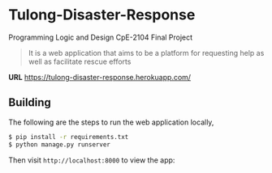 # Tulong-Disaster-Response
Programming Logic and Design CpE-2104 Final Project

> It is a web application that aims to be a platform for requesting help as well as facilitate rescue efforts

**URL**
https://tulong-disaster-response.herokuapp.com/

## Building

The following are the steps to run the web application locally,

```sh
$ pip install -r requirements.txt
$ python manage.py runserver

```

Then visit `http://localhost:8000` to view the app:
